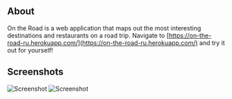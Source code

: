## About
On the Road is a web application that maps out the most interesting destinations and restaurants on a road trip. Navigate to [https://on-the-road-ru.herokuapp.com/](https://on-the-road-ru.herokuapp.com/) and try it out for yourself!

## Screenshots
![Screenshot](https://imgur.com/a/YI40U)
![Screenshot](https://imgur.com/a/Xl14u)
